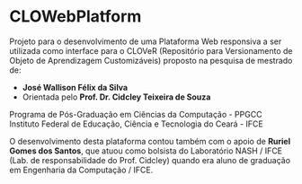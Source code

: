 # CLOWebPlatform
Projeto para o desenvolvimento de uma Plataforma Web responsiva a ser utilizada como interface para o CLOVeR (Repositório para Versionamento de Objeto de Aprendizagem Customizáveis) proposto na pesquisa de mestrado de:

<ul type='disc'>
<li><b>José Wallison Félix da Silva</b></li>
<li>Orientada pelo <b>Prof. Dr. Cidcley Teixeira de Souza</b></li>
</ul>
Programa de Pós-Graduação em Ciências da Computação - PPGCC<br/>
Instituto Federal de Educação, Ciência e Tecnologia do Ceará - IFCE<br/>

O desenvolvimento desta plataforma contou também com o apoio de <b>Ruriel Gomes dos Santos</b>, que atuou como bolsista do Laboratório NASH / IFCE (Lab. de responsabilidade do Prof. Cidcley) quando era aluno de graduação em Engenharia da Computação / IFCE.
